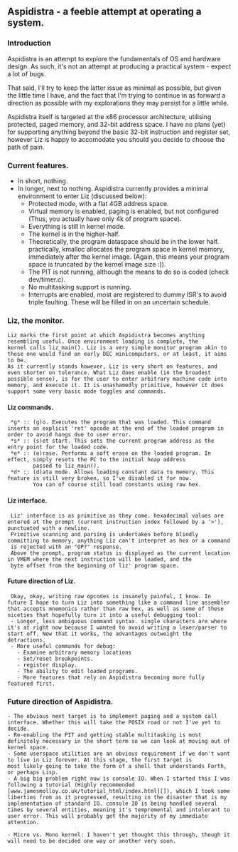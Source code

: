 ## Aspidistra - a feeble attempt at operating a system.

### Introduction
Aspidistra is an attempt to explore the fundamentals of OS and hardware design.
As such, it's not an attempt at producing a practical system - expect a lot of bugs.

That said, I'll try to keep the latter issue as minimal as possible, but given the little time I
have, and the fact that I'm trying to continue in as forward a direction as possible with my explorations
they may persist for a little while.

Aspidistra itself is targeted at the x86 processor architecture, utilising protected, paged memory, and 32-bit
address space. I have no plans (yet) for supporting anything beyond the basic 32-bit instruction and register set, however
Liz is happy to accomodate you should you decide to choose the path of pain. 

### Current features.

- In short, nothing. 
- In longer, next to nothing. Aspidistra currently provides a minimal environment to enter Liz (discussed below): 
  - Protected mode, with a flat 4GB address space.
  - Virtual memory is enabled, paging is enabled, but not configured (Thus, you actually have only 4k of program space).
  - Everything is still in kernel mode.
  - The kernel is in the higher-half.
  - Theoretically, the program dataspace should be in the lower half. practically, kmalloc allocates the program space in kernel
    memory, immediately after the kernel image. (Again, this means your program space is truncated by the kernel image size :)).
  - The PIT is not running, although the means to do so is coded (check dev/timer.c). 
  - No multitasking support is running. 
  - Interrupts are enabled, most are registered to dummy ISR's to avoid triple faulting. These will be filled in on an uncertain schedule.

### Liz, the monitor.

    Liz marks the first point at which Aspidistra becomes anything resembling useful. Once environment loading is complete, the 
    kernel calls liz_main(). Liz is a very simple monitor program akin to those one would find on early DEC minicomputers, or at least, it aims to be. 
    As it currently stands however, Liz is very short on features, and even shorter on tolerance. What Liz does enable (in the broadest possible sense), is for the user to enter arbitrary machine code into memory, and execute it. It is unashamedly primitive, however it does support some very basic mode toggles and commands.

#### Liz commands.
     *g* :: (g)o. Executes the program that was loaded. This command inserts an explicit 'ret' opcode at the end of the loaded program in order to avoid hangs due to user error. 
     *s* :: (s)et start. This sets the current program address as the entry point for the loaded code.
     *e* :: (e)rase. Performs a soft erase on the loaded program. In effect, simply resets the PC to the initial heap address 
            passed to liz_main().
     *d* :: (d)ata mode. Allows loading constant data to memory. This feature is still very broken, so I've disabled it for now.
            You can of course still load constants using raw hex.

#### Liz interface.
     Liz' interface is as primitive as they come. hexadecimal values are entered at the prompt (current instruction index followed by a '>'), punctuated with a newline.
     Primitive scanning and parsing is undertaken before blindly committing to memory, anything Liz can't interpret as hex or a command
     is rejected with an "OP?" response.
     Above the prompt, program status is displayed as the current location in VMEM where the next instruction will be loaded, and the
     byte offset from the beginning of liz' program space.

#### Future direction of Liz.
     Okay, okay, writing raw opcodes is insanely painful, I know. In future I hope to turn Liz into something like a command line assembler that accepts mnemonics rather than raw hex, as well as some of these niceties that hopefully turn it into a useful debugging tool:
     - Longer, less ambiguous command syntax. single characters are where it's at right now because I wanted to avoid writing a lexer/parser to start off. Now that it works, the advantages outweight the detractions.
     - More useful commands for debug:
       - Examine arbitrary memory locations
       - Set/reset breakpoints.
       - register display.
       - The ability to edit loaded programs.
       - More features that rely on Aspidistra becoming more fully featured first.

### Future direction of Aspidistra.
    - The obvious next target is to implement paging and a system call interface. Whether this will take the POSIX road or not I've yet to decide.
    - Re-enabling the PIT and getting stable multitasking is most definitely necessary in the short term so we can look at moving out of kernel space.
    - Some userspace utilities are an obvious requirement if we don't want to live in Liz forever. At this stage, the first target is
    most likely going to take the form of a shell that understands Forth, or perhaps Lisp. 
    - A big big problem right now is console IO. When I started this I was following a tutorial (Highly recommended [www.jamesmolloy.co.uk/tutorial_html/index.html][]), which I took some liberties from as it progressed, resulting in the disaster that is my implementation of standard IO. console IO is being handled several times by several entities, meaning it's tempremental and intolerant to user error. This will probably get the majority of my immediate attention. 

    - Micro vs. Mono kernel: I haven't yet thought this through, though it will need to be decided one way or another very soon.